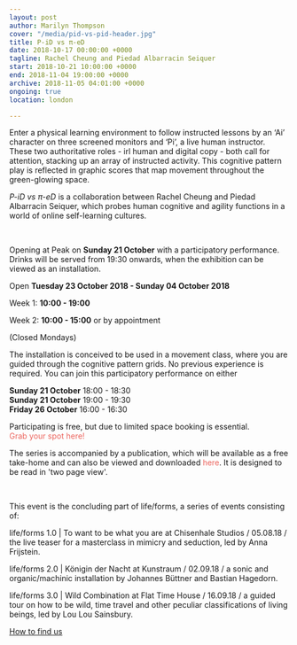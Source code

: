```yaml
---
layout: post
author: Marilyn Thompson
cover: "/media/pid-vs-pid-header.jpg"
title: P-iD vs π-eD
date: 2018-10-17 00:00:00 +0000
tagline: Rachel Cheung and Piedad Albarracin Seiquer
start: 2018-10-21 10:00:00 +0000
end: 2018-11-04 19:00:00 +0000
archive: 2018-11-05 04:01:00 +0000
ongoing: true
location: london

---
```

<p>Enter a physical learning environment to follow instructed lessons by an ‘Ai’ character on
three screened monitors and ‘Pi’, a live human instructor. These two authoritative roles - irl
human and digital copy - both call for attention, stacking up an array of instructed activity.
This cognitive pattern play is reflected in graphic scores that map movement throughout the
green-glowing space.</p>

<p><i>P-iD vs π-eD</i> is a collaboration between Rachel Cheung and Piedad Albarracin Seiquer,
which probes human cognitive and agility functions in a world of online self-learning cultures.</p>

<br />

<p>Opening at Peak on <b>Sunday 21 October</b> with a participatory performance. Drinks will be served from
19:30 onwards, when the exhibition can be viewed as an installation.</p>

<p>Open <b>Tuesday 23 October 2018 - Sunday 04 October 2018</b><br />

Week 1: <b>10:00 - 19:00</b><br />

Week 2: <b>10:00 - 15:00</b> or by appointment <br />

(Closed Mondays)<br /></p>

<p>The installation is conceived to be used in a movement class, where you are guided through
the cognitive pattern grids. No previous experience is required. You can join this
participatory performance on either</p>

<p><b>Sunday 21 October</b> 18:00 - 18:30<br />
<b>Sunday 21 October</b> 19:00 - 19:30<br />
<b>Friday 26 October</b> 16:00 - 16:30<br /></p>

<p>Participating is free, but due to limited space booking is essential.<br /><a style="color: #EC655E; text-decoration: none;" href="https://www.eventbrite.co.uk/e/p-id-vs-ed-tickets-51360638051">Grab your spot here!</a></p>

<p>The series is accompanied by a publication, which will be available as a free take-home and
can also be viewed and downloaded <a style="color: #EC655E; text-decoration: none" href="https://lucycowling.info/media/Publication-on_algorithms_and_other_lifeforms.pdf">here</a>. It is designed to be read in 'two page view'.</p>

<br />

<p>This event is the concluding part of life/forms, a series of events consisting of:</p>

<p>life/forms 1.0 | To want to be what you are at Chisenhale Studios / 05.08.18 / the live teaser
for a masterclass in mimicry and seduction, led by Anna Frijstein.</p>

<p>life/forms 2.0 | Königin der Nacht at Kunstraum / 02.09.18 / a sonic and organic/machinic
installation by Johannes Büttner and Bastian Hagedorn.</p>

<p>life/forms 3.0 | Wild Combination at Flat Time House / 16.09.18 / a guided tour on how to be
wild, time travel and other peculiar classifications of living beings, led by Lou Lou Sainsbury.</p>

[How to find us](/contact/)
